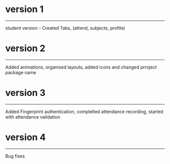 # version 1
------------------------------------------------------------

student version -  Created Tabs, (attend, subjects, profile)


# version 2
------------------------------------------------------------

Added animations, organised layouts, added icons and changed prroject package name 

# version 3
------------------------------------------------------------

Added Fingerprint authentication, complelted attendance recording, started with attendance validation


# version 4
-------------------------------------------------------------

Bug fixes
